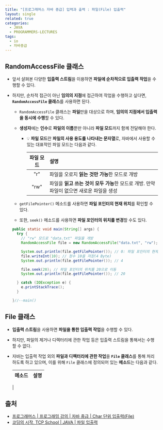 ```yaml
---
title: "[프로그래머스 자바 중급] 입력과 출력 : 파일(File) 입출력"
layout: single
related: true
categories:
  - JAVA
  - PROGRAMMERS-LECTURES
tags:
  - io
  - 자바중급
---
```


## 

## RandomAccessFile 클래스
- 앞서 살펴본 다양한 **입출력 스트림**을 이용하면 **파일에 순차적으로 입출력 작업**을 수행할 수 있다.

- 하지만, 순차적 접근이 아닌 **임의의 지점**에 접근하여 작업을 수행하고 싶다면, **`RandomAccessFile` 클래스**를 사용하면 된다.
  - `RandomAccessFile` 클래스는 **파일**만을 대상으로 하며, **임의의 지점에서 입출력을 동시에 수행**할 수 있다.
  - **생성자**에는 **인수**로 **파일의 이름**뿐만 아니라 **파일 모드**까지 함께 전달해야 한다.
    - 💡 **파일 모드**란 **파일의 사용 용도를 나타내는 문자열**로, 자바에서 사용할 수 있는 대표적인 파일 모드는 다음과 같다.

      | 파일 모드 | 설명 |
      |:--------:|:-----|
      | "r" | 파일을 오로지 **읽는 것만 가능**한 모드로 개방 |
      | "rw" | 파일을 **읽고 쓰는 것이 모두 가능**한 모드로 개방. 만약 파일이 없으면 새로운 파일을 생성 |
      
  - `getFilePointer()` 메소드를 사용하면 **파일 포인터의 현재 위치**를 확인할 수 있다.
  - 또한, `seek()` 메소드를 사용하면 **파일 포인터의 위치를 변경**할 수도 있다.
  
  ```java
  public static void main(String[] args) {
    try {
      // "rw" 모드로 "data.txt" 파일을 개방
      RandomAccessFile file = new RandomAccessFile("data.txt", "rw");

      System.out.println(file.getFilePointer()); // 0: 파일 포인터의 현재 위치를 반환
      file.writeInt(10); // 정수 10을 저장(4 Byte)
      System.out.println(file.getFilePointer()); // 4

      file.seek(20); // 파일 포인터의 위치를 20으로 이동
      System.out.println(file.getFilePointer()); // 20

    } catch (IOException e) {
      e.printStackTrace();
    }

  }//--main()
  ```

## File 클래스
- **입출력 스트림**을 사용하면 **파일을 통한 입출력 작업**을 수행할 수 있다.
- 하지만, 파일의 제거나 디렉터리에 관한 작업 등은 입출력 스트림을 통해서는 수행할 수 없다.

- 자바는 입출력 작업 외의 **파일과 디렉터리에 관한 작업**을 **`File` 클래스**를 통해 처리하도록 하고 있으며, 이를 위해 `File` 클래스에 정의되어 있는 **메소드**는 다음과 같다.

  | 메소드 | 설명 |
  |:------|:-----|
  | 



  

## 출처
- [프로그래머스 \| 프로그래밍 강의 \| 자바 중급 \| Char 단위 입출력(File)](https://programmers.co.kr/learn/courses/9/lessons/320)
- [코딩의 시작, TCP School \| JAVA \| 파일 입출력](https://www.tcpschool.com/java/java_io_file)
